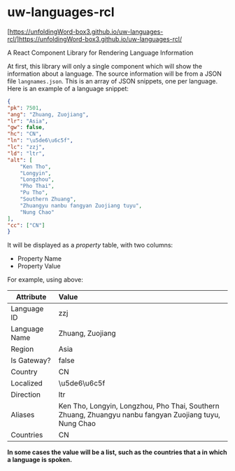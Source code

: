 # uw-languages-rcl
[https://unfoldingWord-box3.github.io/uw-languages-rcl/]https://unfoldingWord-box3.github.io/uw-languages-rcl/ 

A React Component Library for Rendering Language Information

At first, this library will only a single component which will show
the information about a language. The source information will be
from a JSON file `langnames.json`. This is an array of JSON snippets,
one per language. Here is an example of a language snippet:

```json
{
"pk": 7501,
"ang": "Zhuang, Zuojiang",
"lr": "Asia",
"gw": false,
"hc": "CN",
"ln": "\u5de6\u6c5f",
"lc": "zzj",
"ld": "ltr",
"alt": [
    "Ken Tho",
    "Longyin",
    "Longzhou",
    "Pho Thai",
    "Pu Tho",
    "Southern Zhuang",
    "Zhuangyu nanbu fangyan Zuojiang tuyu",
    "Nung Chao"
],
"cc": ["CN"]
}
```

It will be displayed as a *property* table, with two columns: 
- Property Name
- Property Value

For example, using above:

|Attribute|Value|
|---------|:----|
|Language ID|zzj|
|Language Name|Zhuang, Zuojiang|
|Region|Asia|
|Is Gateway?|false|
|Country|CN|
|Localized|\u5de6\u6c5f|
|Direction|ltr|
|Aliases|Ken Tho, Longyin, Longzhou, Pho Thai, Southern Zhuang, Zhuangyu nanbu fangyan Zuojiang tuyu, Nung Chao|
|Countries|CN|


**In some cases the value will be a list, such as the countries that a
in which a language is spoken.**